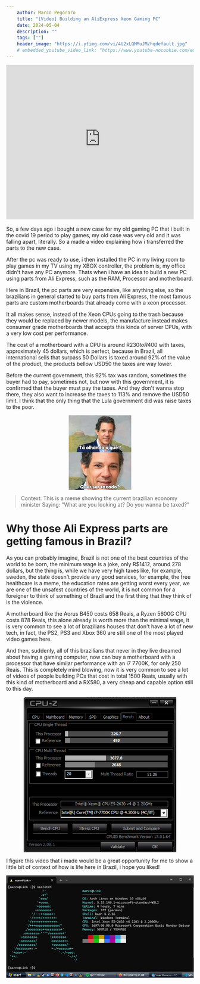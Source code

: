 ```yaml
---
    author: Marco Pegoraro
    title: "[Video] Building an AliExpress Xeon Gaming PC"
    date: 2024-05-04
    description: ""
    tags: [""] 
    header_image: "https://i.ytimg.com/vi/4U2xLQMMuJM/hqdefault.jpg"
    # embedded_youtube_video_link: "https://www.youtube-nocookie.com/embed/4U2xLQMMuJM?si=dvrvMTjfr7W8zqTn"
---
```


<iframe style="width: 100%;" height="415" src="https://www.youtube-nocookie.com/embed/4U2xLQMMuJM?si=dvrvMTjfr7W8zqTn" title="YouTube video player" frameborder="0" allow="accelerometer; autoplay; clipboard-write; encrypted-media; gyroscope; picture-in-picture; web-share" referrerpolicy="strict-origin-when-cross-origin" allowfullscreen></iframe>

So, a few days ago i bought a new case for my old gaming PC that i built in the covid 19 period to play games, my old case was very old and it was falling apart, literally. So a made a video explaining how i transferred the parts to the new case.

After the pc was ready to use, i then installed the PC in my living room to play games in my TV using my XBOX controller, the problem is, my office didn't have any PC anymore. Thats when i have an idea to build a new PC using parts from Ali Express, such as the RAM, Processor and motherboard.

Here in Brazil, the pc parts are very expensive, like anything else, so the brazilians in general started to buy parts from Ali Express, the most famous parts are custom motherboards that already come with a xeon processor.

It all makes sense, instead of the Xeon CPUs going to the trash because they would be replaced by newer models, the manufacture instead makes consumer grade motherboards that accepts this kinda of server CPUs, with a very low cost per performance.

The cost of a motherboard with a CPU is around R$230 to R$400 with taxes, approximately 45 dollars, which is perfect, because in Brazil, all international sells that surpass 50 Dollars is taxed around 92% of the value of the product, the products bellow USD50 the taxes are way lower. 

Before the current government, this 92% tax was random, sometimes the buyer had to pay, sometimes not, but now with this government, it is confirmed that the buyer must pay the taxes. And they don't wanna stop there, they also want to increase the taxes to 113% and remove the USD50 limit. I think that the only thing that the Lula government did was raise taxes to the poor.

<img src="./taxad.jpeg" alt="taxad" style="max-height: 200px; display: block; margin: 0 auto;"></img>

> Context: This is a meme showing the current brazilian economy minister Saying: "What are you looking at? Do you wanna be taxed?"

# Why those Ali Express parts are getting famous in Brazil?

As you can probably imagine, Brazil is not one of the best countries of the world to be born, the minimum wage is a joke, only R$1412, around 278 dollars, but the thing is, while we have very high taxes like, for example, sweden, the state doesn't provide any good services, for example, the free healthcare is a meme, the education rates are getting worst every year, we are one of the unsafest countries of the world, it is not common for a foreigner to think of something of Brazil and the first thing that they think of is the violence.

A motherboard like the Aorus B450 costs 658 Reais, a Ryzen 5600G CPU costs 878 Reais, this alone already is worth more than the minimal wage, it is very common to see a lot of brazilians houses that don't have a lot of new tech, in fact, the PS2, PS3 and Xbox 360 are still one of the most played video games here.

And then, suddenly, all of this brazilians that never in they live dreamed about having a gaming computer, now can buy a motherboard with a processor that have similar performance with an i7 7700K, for only 250 Reais. This is completely mind blowing, now it is very common to see a lot of videos of people building PCs that cost in total 1500 Reais, usually with this kind of motherboard and a RX580, a very cheap and capable option still to this day.

<img src="./xeon_performance.png" alt="A Xeon performance compared to the i7 7700K" style="display: block; margin: 0 auto;"></img>

I figure this video that i made would be a great opportunity for me to show a little bit of context of how is life here in Brazil, i hope you liked!

!["neofetch of my new PC"](./neofetch.png)
